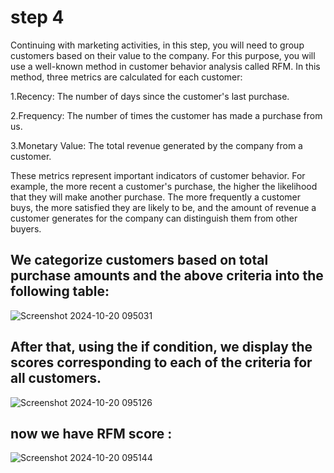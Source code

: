 # step 4

Continuing with marketing activities, in this step, you will need to group customers based on their value to the company. For this purpose, you will use a well-known method in customer behavior analysis called RFM. In this method, three metrics are calculated for each customer:

1.Recency: The number of days since the customer's last purchase.

2.Frequency: The number of times the customer has made a purchase from us.

3.Monetary Value: The total revenue generated by the company from a customer.

These metrics represent important indicators of customer behavior. For example, the more recent a customer's purchase, the higher the likelihood that they will make another purchase. The more frequently a customer buys, the more satisfied they are likely to be, and the amount of revenue a customer generates for the company can distinguish them from other buyers.

 ## We categorize customers based on total purchase amounts and the above criteria into the following table:

 
 ![Screenshot 2024-10-20 095031](https://github.com/user-attachments/assets/a72859e5-0f69-4a46-a50a-be42f4911943)

 ## After that, using the if condition, we display the scores corresponding to each of the criteria for all customers.

![Screenshot 2024-10-20 095126](https://github.com/user-attachments/assets/81f49245-ad25-48cf-b271-f9e89471144c)

## now we have RFM score :

![Screenshot 2024-10-20 095144](https://github.com/user-attachments/assets/41295078-d707-4001-8791-f1d5493a587a)
